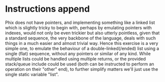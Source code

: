 # Instructions append

Phix does not have pointers, and implementing something like a linked list which is slightly tricky 
to begin with, perhaps by emulating pointers with indexes, would not only be even trickier but also
utterly pointless, given that a standard sequence, the very backbone of the language, deals with 
such things in a much easier and almost trivial way. Hence this exercise is a very simple one, to
emulate the behaviour of a double-linked(/ended) list using a single (flat) sequence, without any
pointers or similar of any kind. While multiple lists could be handled using multiple returns, or
the provided stack/queue include could be used (both can be instructed to perform an operation on
their "other" end), to further simplify matters we'll just use the single static variable "list".

